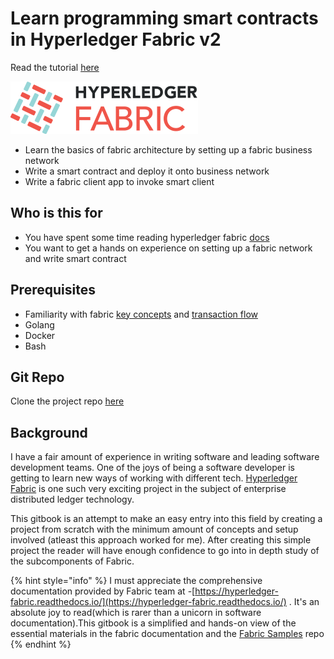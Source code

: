# Learn programming smart contracts in Hyperledger Fabric v2

Read the tutorial [here](https://dibyajyotibehera.gitbook.io/learn-hyperledger-fabric-2-with-golang/)

![](.gitbook/assets/hyperledger_fabric_logo_color.png)

* Learn the basics of fabric architecture by setting up a fabric business network
* Write a smart contract and deploy it onto business network
* Write a fabric client app to invoke smart client 

## Who is this for

* You have spent some time reading hyperledger fabric [docs](https://hyperledger-fabric.readthedocs.io/)
* You want to get a hands on experience on setting up a fabric network and write smart contract

## Prerequisites

* Familiarity with fabric [key concepts](https://hyperledger-fabric.readthedocs.io/en/release-2.0/key_concepts.html) and [transaction flow](https://hyperledger-fabric.readthedocs.io/en/release-2.0/txflow.html?highlight=transaction%20flow)
* Golang
* Docker
* Bash

## Git Repo

Clone the project repo [here](https://github.com/dibyajyotibehera/voternet)

## Background

I have a fair amount of experience in writing software and leading software development teams. One of the joys of being a software developer is getting to learn new ways of working with different tech. [Hyperledger Fabric](https://www.hyperledger.org/use/fabric) is one such very exciting project in the subject of enterprise distributed ledger technology.

This gitbook is an attempt to make an easy entry into this field by creating a project from scratch with the minimum amount of concepts and setup involved \(atleast this approach worked for me\). After creating this simple project the reader will have enough confidence to go into in depth study of the subcomponents of Fabric.

{% hint style="info" %}
I must appreciate the comprehensive documentation provided by Fabric team at -[https://hyperledger-fabric.readthedocs.io/](https://hyperledger-fabric.readthedocs.io/) . It's an absolute joy to read\(which is rarer than a unicorn in software documentation\).This gitbook is a simplified and hands-on view of the essential materials in the fabric documentation and the [Fabric Samples](https://github.com/hyperledger/fabric-samples) repo
{% endhint %}

